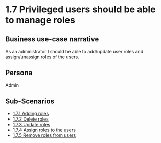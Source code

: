 # 1.7 Privileged users should be able to manage roles

## Business use-case narrative
As an administrator I should be able to add/update user roles and assign/unassign roles of the users.

## Persona
Admin

## Sub-Scenarios
- [1.7.1 Adding roles]()
- [1.7.2 Delete roles]()
- [1.7.3 Update roles]()
- [1.7.4 Assign roles to the users]()
- [1.7.5 Remove roles from users]()

